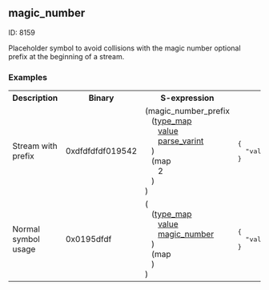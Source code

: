 ## magic_number

ID: 8159

Placeholder symbol to avoid collisions with the magic number optional prefix at the beginning of a stream.

### Examples

<table><tr><th>Description</th><th>Binary</th><th>S-expression</th><th>Unpacked</th></tr><tr><td>Stream with prefix</td><td>0xdfdfdfdf019542</td><td>(magic_number_prefix <br>&nbsp;&nbsp;&nbsp;(<a href="./type_map.md">type_map</a> <br>&nbsp;&nbsp;&nbsp;&nbsp;&nbsp;&nbsp;<a href="./value.md">value</a> <br>&nbsp;&nbsp;&nbsp;&nbsp;&nbsp;&nbsp;<a href="./parse_varint.md">parse_varint</a><br>&nbsp;&nbsp;&nbsp;) <br>&nbsp;&nbsp;&nbsp;(map <br>&nbsp;&nbsp;&nbsp;&nbsp;&nbsp;&nbsp;2<br>&nbsp;&nbsp;&nbsp;)<br>)</td><td><pre>{
  "value": 2
}</pre></td>
<tr><td>Normal symbol usage</td><td>0x0195dfdf</td><td>(<br>&nbsp;&nbsp;&nbsp;(<a href="./type_map.md">type_map</a> <br>&nbsp;&nbsp;&nbsp;&nbsp;&nbsp;&nbsp;<a href="./value.md">value</a> <br>&nbsp;&nbsp;&nbsp;&nbsp;&nbsp;&nbsp;<a href="./magic_number.md">magic_number</a><br>&nbsp;&nbsp;&nbsp;) <br>&nbsp;&nbsp;&nbsp;(map<br>&nbsp;&nbsp;&nbsp;)<br>)</td><td><pre>{
  "value": "magic_number"
}</pre></td></table>